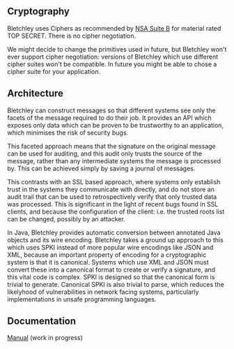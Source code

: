 
Cryptography
------------

Bletchley uses Ciphers as recommended by
[NSA Suite B](https://www.nsa.gov/ia/programs/suiteb_cryptography/) for
material rated TOP SECRET. There is no cipher negotiation.

We might decide to change the primitives used in future, but Bletchley won't
ever support cipher negotiation: versions of Bletchley which use different
cipher suites won't be compatible. In future you might be able to chose a
cipher suite for your application.

Architecture
------------

Bletchley can construct messages so that different systems see only the facets of 
the message required to do their job. It provides an API which exposes only data
which can be proven to be trustworthy to an application, which minimises the
risk of security bugs.

This faceted approach means that the signature on the original message can
be used for auditing, and this audit only trusts the source of the message, 
rather than any intermediate systems the message is processed by. This can be 
achieved simply by saving a journal of messages.

This contrasts with an SSL based approach, where systems only establish trust
in the systems they communicate with directly, and do not store an audit trail
that can be used to retrospectively verify that only trusted data was processed.
This is significant in the light of recent bugs found in SSL clients, and
because the configuration of the client: i.e. the trusted roots list can be
changed, possibly by an attacker.

In Java, Bletchley provides automatic conversion between annotated Java
objects and its wire encoding. Bletchley takes a ground up approach to this
which uses SPKI instead of more popular wire encodings like JSON and XML, 
because an important property of encoding for a cryptographic system is that it
is canonical. Systems which use XML and JSON must convert these into a canonical
format to create or verify a signature, and this vital code is complex. SPKI is 
designed so that the canonical form is trivial to generate. Canonical SPKI is 
also trivial to parse, which reduces the likelyhood of vulnerabilities in
network facing systems, particularly implementations in unsafe programming languages.

Documentation
-------------

[Manual](manual.md) (work in progress)


